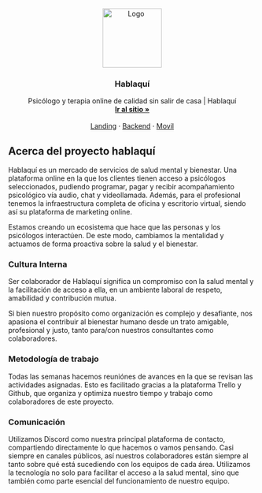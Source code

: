 <!-- PROJECT LOGO -->
<br />
<p align="center">
  <a href="https://github.com/othneildrew/Best-README-Template">
    <img src="https://hablaqui.cl/logo_tiny.png" alt="Logo" width="120" height="120">
  </a>

  <h3 align="center">Hablaquí</h3>

  <p align="center">
   Psicólogo y terapia online de calidad sin salir de casa | Hablaquí
    <br />
    <a href="https://hablaqui.cl"><strong>Ir al sitio »</strong></a>
    <br />
    <br />
    <a href="https://github.com/hablaqui/hablaqui-repository/tree/staging/landing">Landing</a>
    ·
    <a href="https://github.com/hablaqui/hablaqui-repository/tree/staging/api">Backend</a>
    ·
    <a href="https://github.com/hablaqui/hablaqui-repository/tree/staging/movil">Movil</a>
  </p>
</p>

<!-- ABOUT THE PROJECT -->
## Acerca del proyecto hablaquí

Hablaquí es un mercado de servicios de salud mental y bienestar. Una plataforma online en la que los clientes tienen acceso a psicólogos seleccionados, pudiendo programar, pagar y recibir acompañamiento psicológico vía audio, chat y videollamada. Además, para el profesional tenemos la infraestructura completa de oficina y escritorio virtual, siendo así su plataforma de marketing online.

Estamos creando un ecosistema que hace que las personas y los psicólogos interactúen. De este modo, cambiamos la mentalidad y actuamos de forma proactiva sobre la salud y el bienestar.

### Cultura Interna

Ser colaborador de Hablaquí significa un compromiso con la salud mental y la facilitación de acceso a ella, en un ambiente laboral de respeto, amabilidad y contribución mutua.

Si bien nuestro propósito como organización es complejo y desafiante, nos apasiona el contribuir al bienestar humano desde un trato amigable, profesional y justo, tanto para/con nuestros consultantes como colaboradores.

### Metodología de trabajo

Todas las semanas hacemos reuniónes de avances en la que se revisan las actividades asignadas. Esto es facilitado gracias a la plataforma Trello y Github, que organiza y optimiza nuestro tiempo y trabajo como colaboradores de este proyecto.

### Comunicación

Utilizamos Discord como nuestra principal plataforma de contacto, compartiendo directamente lo que hacemos o vamos pensando. Casi siempre en canales públicos, así nuestros colaboradores están siempre al tanto sobre qué está sucediendo con los equipos de cada área. Utilizamos la tecnología no solo para facilitar el acceso a la salud mental, sino que también como parte esencial del funcionamiento de nuestro equipo.
